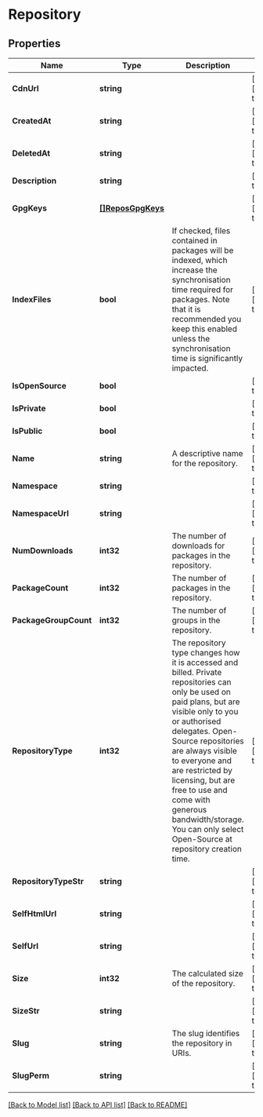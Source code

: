 # Repository

## Properties
Name | Type | Description | Notes
------------ | ------------- | ------------- | -------------
**CdnUrl** | **string** |  | [optional] [default to null]
**CreatedAt** | **string** |  | [optional] [default to null]
**DeletedAt** | **string** |  | [optional] [default to null]
**Description** | **string** |  | [default to null]
**GpgKeys** | [**[]ReposGpgKeys**](repos_gpg_keys.md) |  | [optional] [default to null]
**IndexFiles** | **bool** | If checked, files contained in packages will be indexed, which increase the synchronisation time required for packages. Note that it is recommended you keep this enabled unless the synchronisation time is significantly impacted. | [optional] [default to null]
**IsOpenSource** | **bool** |  | [default to null]
**IsPrivate** | **bool** |  | [default to null]
**IsPublic** | **bool** |  | [default to null]
**Name** | **string** | A descriptive name for the repository. | [optional] [default to null]
**Namespace** | **string** |  | [default to null]
**NamespaceUrl** | **string** |  | [optional] [default to null]
**NumDownloads** | **int32** | The number of downloads for packages in the repository. | [optional] [default to null]
**PackageCount** | **int32** | The number of packages in the repository. | [optional] [default to null]
**PackageGroupCount** | **int32** | The number of groups in the repository. | [optional] [default to null]
**RepositoryType** | **int32** | The repository type changes how it is accessed and billed. Private repositories can only be used on paid plans, but are visible only to you or authorised delegates. Open-Source repositories are always visible to everyone and are restricted by licensing, but are free to use and come with generous bandwidth/storage. You can only select Open-Source at repository creation time. | [optional] [default to null]
**RepositoryTypeStr** | **string** |  | [optional] [default to null]
**SelfHtmlUrl** | **string** |  | [optional] [default to null]
**SelfUrl** | **string** |  | [optional] [default to null]
**Size** | **int32** | The calculated size of the repository. | [optional] [default to null]
**SizeStr** | **string** |  | [optional] [default to null]
**Slug** | **string** | The slug identifies the repository in URIs. | [optional] [default to null]
**SlugPerm** | **string** |  | [optional] [default to null]

[[Back to Model list]](../README.md#documentation-for-models) [[Back to API list]](../README.md#documentation-for-api-endpoints) [[Back to README]](../README.md)


